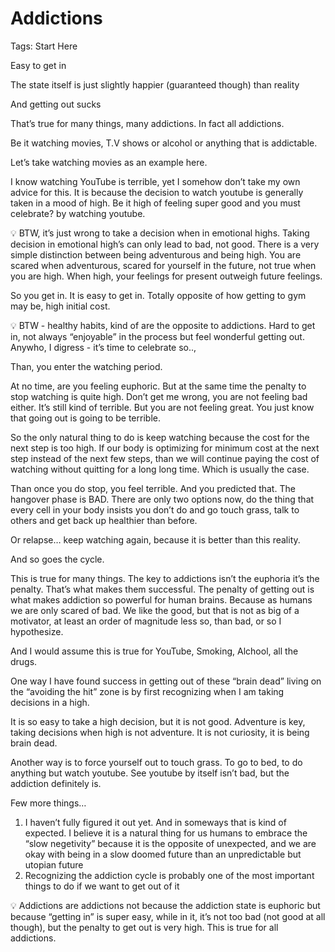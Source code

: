 # Addictions

Tags: Start Here

Easy to get in

The state itself is just slightly happier (guaranteed though) than reality

And getting out sucks

That’s true for many things, many addictions. In fact all addictions. 

Be it watching movies, T.V shows or alcohol or anything that is addictable. 

Let’s take watching movies as an example here.

I know watching YouTube is terrible, yet I somehow don’t take my own advice for this. It is because the decision to watch youtube is generally taken in a mood of high. Be it high of feeling super good and you must celebrate? by watching youtube. 

<aside>
💡 BTW, it’s just wrong to take a decision when in emotional highs. Taking decision in emotional high’s can only lead to bad, not good. There is a very simple distinction between being adventurous and being high. You are scared when adventurous, scared for yourself in the future, not true when you are high.  When high, your feelings for present outweigh future feelings.

</aside>

So you get in. It is easy to get in. Totally opposite of how getting to gym may be, high initial cost. 

<aside>
💡 BTW - healthy habits, kind of are the opposite to addictions. Hard to get in, not always “enjoyable” in the process but feel wonderful getting out. Anywho, I digress - it’s time to celebrate so..,

</aside>

Than, you enter the watching period. 

At no time, are you feeling euphoric. But at the same time the penalty to stop watching is quite high. Don’t get me wrong, you are not feeling bad either. It’s still kind of terrible. But you are not feeling great. You just know that going out is going to be terrible. 

So the only natural thing to do is keep watching because the cost for the next step is too high. If our body is optimizing for minimum cost at the next step instead of the next few steps, than we will continue paying the cost of watching without quitting for a long long time. Which is usually the case.

Than once you do stop, you feel terrible. And you predicted that. The hangover phase is BAD. There are only two options now, do the thing that every cell in your body insists you don’t do and go touch grass, talk to others and get back up healthier than before.

Or relapse… keep watching again, because it is better than this reality.

And so goes the cycle. 

This is true for many things. The key to addictions isn’t the euphoria it’s the penalty. That’s what makes them successful. The penalty of getting out is what makes addiction so powerful for human brains. Because as humans we are only scared of bad. We like the good, but that is not as big of a motivator, at least an order of magnitude less so, than bad, or so I hypothesize. 

And I would assume this is true for YouTube, Smoking, Alchool, all the drugs. 

One way I have found success in getting out of these “brain dead” living on the “avoiding the hit” zone is by first recognizing when I am taking decisions in a high. 

It is so easy to take a high decision, but it is not good. Adventure is key, taking decisions when high is not adventure. It is not curiosity, it is being brain dead. 

Another way is to force yourself out to touch grass. To go to bed, to do anything but watch youtube. See youtube by itself isn’t bad, but the addiction definitely is. 

Few more things…

1. I haven’t fully figured it out yet. And in someways that is kind of expected. I believe it is a natural thing for us humans to embrace the “slow negetivity” because it is the opposite of unexpected, and we are okay with being in a slow doomed future than an unpredictable but utopian future
2. Recognizing the addiction cycle is probably one of the most important things to do if we want to get out of it

<aside>
💡 Addictions are addictions not because the addiction state is euphoric but because “getting in” is super easy, while in it, it’s not too bad (not good at all though), but the penalty to get out is very high. This is true for all addictions.

</aside>